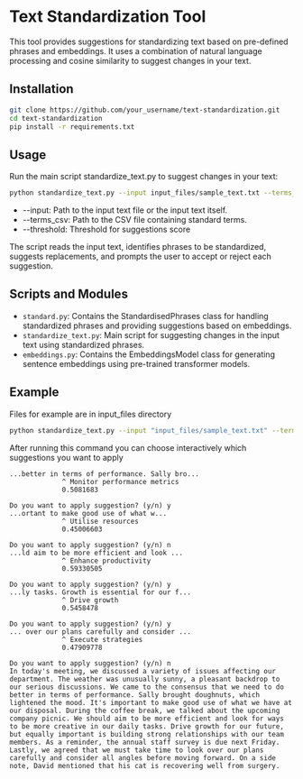 # Text Standardization Tool

This tool provides suggestions for standardizing text based on pre-defined phrases and embeddings. It uses a combination of natural language processing and cosine similarity to suggest changes in your text.

## Installation
```bash
git clone https://github.com/your_username/text-standardization.git
cd text-standardization
pip install -r requirements.txt
```

## Usage

Run the main script standardize_text.py to suggest changes in your text:
```bash
python standardize_text.py --input input_files/sample_text.txt --terms_csv input_files/Standardised_terms.csv
```

- --input: Path to the input text file or the input text itself.
- --terms_csv: Path to the CSV file containing standard terms.
- --threshold: Threshold for suggestions score

The script reads the input text, identifies phrases to be standardized, suggests replacements, and prompts the user to accept or reject each suggestion.

## Scripts and Modules

- `standard.py`: Contains the StandardisedPhrases class for handling standardized phrases and providing suggestions based on embeddings.
- `standardize_text.py`: Main script for suggesting changes in the input text using standardized phrases.
- `embeddings.py`: Contains the EmbeddingsModel class for generating sentence embeddings using pre-trained transformer models.

## Example 

Files for example are in input_files directory

```bash
python standardize_text.py --input "input_files/sample_text.txt" --terms_csv "input_files/Standardised terms.csv"
```

After running this command you can choose interactively which suggestions you want to apply

```text
...better in terms of performance. Sally bro...
             ^ Monitor performance metrics
             0.5081683

Do you want to apply suggestion? (y/n) y
...ortant to make good use of what w...
             ^ Utilise resources
             0.45006603

Do you want to apply suggestion? (y/n) n
...ld aim to be more efficient and look ...
             ^ Enhance productivity
             0.59330505

Do you want to apply suggestion? (y/n) y
...ly tasks. Growth is essential for our f...
             ^ Drive growth
             0.5458478

Do you want to apply suggestion? (y/n) y
... over our plans carefully and consider ...
             ^ Execute strategies
             0.47909778

Do you want to apply suggestion? (y/n) n
In today's meeting, we discussed a variety of issues affecting our department. The weather was unusually sunny, a pleasant backdrop to our serious discussions. We came to the consensus that we need to do better in terms of performance. Sally brought doughnuts, which lightened the mood. It's important to make good use of what we have at our disposal. During the coffee break, we talked about the upcoming company picnic. We should aim to be more efficient and look for ways to be more creative in our daily tasks. Drive growth for our future, but equally important is building strong relationships with our team members. As a reminder, the annual staff survey is due next Friday. Lastly, we agreed that we must take time to look over our plans carefully and consider all angles before moving forward. On a side note, David mentioned that his cat is recovering well from surgery.
```
